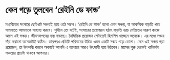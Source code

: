 # কেন গড়ে তুলবেন ‘রেইনি ডে ফান্ড’

মধ্যবিত্তের সংসারে ছোটখাট সঞ্চয়ই হয়ে ওঠে সম্বল। ‘রেইনি ডে ফান্ড’ হলো এমন সঞ্চয়, যা আকস্মিক বাড়তি খরচ সামলাতে আপনাকে সাহায্য করবে। দুর্দিনে তো বটেই, সংসারের প্রয়োজনে হঠাৎ বাড়তি খরচ মেটাতেও দারুণ কাজে আসে এই সঞ্চয়। জীবনযাপনের ব্যয় বাড়ছে। নৈমিত্তিক প্রয়োজন মেটাতেই হিমশিম খাচ্ছেন অনেকে। এর মধ‍্যে সঞ্চয় দাঁড় করানো অনেকটাই কঠিন। তারপরও প্রতিটি পরিবারের উচিত এমন একটি সঞ্চয় গড়ে তোলা। কেন এই সঞ্চয় গড়া প্রয়োজন, তা উপলব্ধি করলে অবশ্যই আপনি এ ব্যাপারে আরও উৎসাহী হয়ে উঠবেন। মাসের শুরু থেকেই খানিকটা সঞ্চয়ের প্রচেষ্টা থাকবে আপনার।
